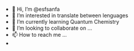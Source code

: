 - 👋 Hi, I’m @esfsanfa
- 👀 I’m interested in translate between lenguages
- 🌱 I’m currently learning Quantum Chemistry
- 💞️ I’m looking to collaborate on ...
- 📫 How to reach me ...
-

<!---
esfsanfa/esfsanfa is a ✨ special ✨ repository because its `README.md` (this file) appears on your GitHub profile.
You can click the Preview link to take a look at your changes.
--->
